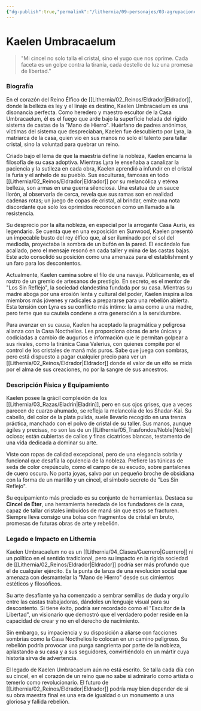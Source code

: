 ```yaml
---
{"dg-publish":true,"permalink":"/lithernia/09-personajes/03-agrupaciones/casa-umbracaelum/kaelen-umbracaelum/","tags":["[lithernia","personajes","Eldrador","casa umbracaelum","Eladrin"]}
---
```


# Kaelen Umbracaelum

> "Mi cincel no solo talla el cristal, sino el yugo que nos oprime. Cada faceta es un golpe contra la tiranía, cada destello de luz una promesa de libertad."

### Biografía

En el corazón del Reino Élfico de [[Lithernia/02_Reinos/Eldrador\|Eldrador]], donde la belleza es ley y el linaje es destino, Kaelen Umbracaelum es una disonancia perfecta. Como heredero y maestro escultor de la Casa Umbracaelum, él es el fuego que arde bajo la superficie helada del rígido sistema de castas de la "Mano de Hierro". Huérfano de padres anónimos, víctimas del sistema que despreciaban, Kaelen fue descubierto por Lyra, la matriarca de la casa, quien vio en sus manos no solo el talento para tallar cristal, sino la voluntad para quebrar un reino.

Criado bajo el lema de que la maestría define la nobleza, Kaelen encarna la filosofía de su casa adoptiva. Mientras Lyra le enseñaba a canalizar la paciencia y la sutileza en cada obra, Kaelen aprendió a infundir en el cristal la furia y el anhelo de su pueblo. Sus esculturas, famosas en todo [[Lithernia/02_Reinos/Eldrador\|Eldrador]] por su melancólica y etérea belleza, son armas en una guerra silenciosa. Una estatua de un sauce llorón, al observarla de cerca, revela que sus ramas son en realidad cadenas rotas; un juego de copas de cristal, al brindar, emite una nota discordante que solo los oprimidos reconocen como un llamado a la resistencia.

Su desprecio por la alta nobleza, en especial por la arrogante Casa Auris, es legendario. Se cuenta que en una exposición en Sunwood, Kaelen presentó un impecable busto del rey élfico que, al ser iluminado por el sol del mediodía, proyectaba la sombra de un bufón en la pared. El escándalo fue acallado, pero el mensaje resonó en cada taller y mina de las castas bajas. Este acto consolidó su posición como una amenaza para el establishment y un faro para los descontentos.

Actualmente, Kaelen camina sobre el filo de una navaja. Públicamente, es el rostro de un gremio de artesanos de prestigio. En secreto, es el mentor de "Los Sin Reflejo", la sociedad clandestina fundada por su casa. Mientras su madre aboga por una erosión lenta y cultural del poder, Kaelen inspira a los miembros más jóvenes y radicales a prepararse para una rebelión abierta. Esta tensión con Lyra es su conflicto más íntimo: la ama como a una madre, pero teme que su cautela condene a otra generación a la servidumbre.

Para avanzar en su causa, Kaelen ha aceptado la pragmática y peligrosa alianza con la Casa Nocthelios. Les proporciona obras de arte únicas y codiciadas a cambio de augurios e información que le permitan golpear a sus rivales, como la tiránica Casa Valerius, con quienes compite por el control de los cristales de maná más puros. Sabe que juega con sombras, pero está dispuesto a pagar cualquier precio para ver un [[Lithernia/02_Reinos/Eldrador\|Eldrador]] donde el valor de un elfo se mida por el alma de sus creaciones, no por la sangre de sus ancestros.

### Descripción Física y Equipamiento

Kaelen posee la grácil complexión de los [[Lithernia/03_Razas/Eladrin\|Eladrin]], pero en sus ojos grises, que a veces parecen de cuarzo ahumado, se refleja la melancolía de los Shadar-Kai. Su cabello, del color de la plata pulida, suele llevarlo recogido en una trenza práctica, manchado con el polvo de cristal de su taller. Sus manos, aunque ágiles y precisas, no son las de un [[Lithernia/05_Trasfondos/Noble\|Noble]] ocioso; están cubiertas de callos y finas cicatrices blancas, testamento de una vida dedicada a dominar su arte.

Viste con ropas de calidad excepcional, pero de una elegancia sobria y funcional que desafía la opulencia de la nobleza. Prefiere las túnicas de seda de color crepúsculo, como el campo de su escudo, sobre pantalones de cuero oscuro. No porta joyas, salvo por un pequeño broche de obsidiana con la forma de un martillo y un cincel, el símbolo secreto de "Los Sin Reflejo".

Su equipamiento más preciado es su conjunto de herramientas. Destaca su **Cincel de Éter**, una herramienta heredada de los fundadores de la casa, capaz de tallar cristales imbuidos de maná sin que estos se fracturen. Siempre lleva consigo una bolsa con fragmentos de cristal en bruto, promesas de futuras obras de arte y rebelión.

### Legado e Impacto en Lithernia

Kaelen Umbracaelum no es un [[Lithernia/04_Clases/Guerrero\|Guerrero]] ni un político en el sentido tradicional, pero su impacto en la rígida sociedad de [[Lithernia/02_Reinos/Eldrador\|Eldrador]] podría ser más profundo que el de cualquier ejército. Es la punta de lanza de una revolución social que amenaza con desmantelar la "Mano de Hierro" desde sus cimientos estéticos y filosóficos.

Su arte desafiante ya ha comenzado a sembrar semillas de duda y orgullo entre las castas trabajadoras, dándoles un lenguaje visual para su descontento. Si tiene éxito, podría ser recordado como el "Escultor de la Libertad", un visionario que demostró que el verdadero poder reside en la capacidad de crear y no en el derecho de nacimiento.

Sin embargo, su impaciencia y su disposición a aliarse con facciones sombrías como la Casa Nocthelios lo colocan en un camino peligroso. Su rebelión podría provocar una purga sangrienta por parte de la nobleza, aplastando a su casa y a sus seguidores, convirtiéndolo en un mártir cuya historia sirva de advertencia.

El legado de Kaelen Umbracaelum aún no está escrito. Se talla cada día con su cincel, en el corazón de un reino que no sabe si admirarlo como artista o temerlo como revolucionario. El futuro de [[Lithernia/02_Reinos/Eldrador\|Eldrador]] podría muy bien depender de si su obra maestra final es una era de igualdad o un monumento a una gloriosa y fallida rebelión.
